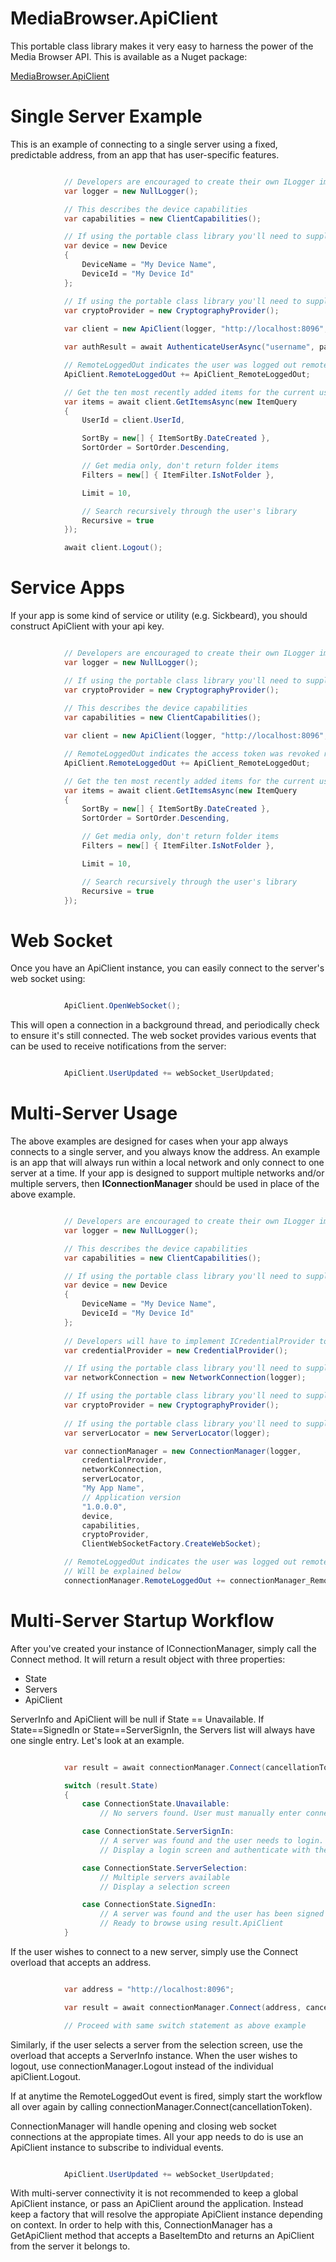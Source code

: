 MediaBrowser.ApiClient
======================

This portable class library makes it very easy to harness the power of the Media Browser API. This is available as a Nuget package:

[MediaBrowser.ApiClient](https://www.nuget.org/packages/MediaBrowser.ApiClient/)

# Single Server Example #

This is an example of connecting to a single server using a fixed, predictable address, from an app that has user-specific features.

``` c#

            // Developers are encouraged to create their own ILogger implementation
			var logger = new NullLogger();

			// This describes the device capabilities
			var capabilities = new ClientCapabilities();

			// If using the portable class library you'll need to supply your own IDevice implementation.
			var device = new Device
            {
                DeviceName = "My Device Name",
                DeviceId = "My Device Id"
            };

			// If using the portable class library you'll need to supply your own ICryptographyProvider implementation.
			var cryptoProvider = new CryptographyProvider();
			
			var client = new ApiClient(logger, "http://localhost:8096", "My client name", device, capabilities, cryptoProvider);

			var authResult = await AuthenticateUserAsync("username", passwordHash);

			// RemoteLoggedOut indicates the user was logged out remotely by the server
			ApiClient.RemoteLoggedOut += ApiClient_RemoteLoggedOut;

            // Get the ten most recently added items for the current user
            var items = await client.GetItemsAsync(new ItemQuery
            {
                UserId = client.UserId,

                SortBy = new[] { ItemSortBy.DateCreated },
                SortOrder = SortOrder.Descending,

                // Get media only, don't return folder items
                Filters = new[] { ItemFilter.IsNotFolder },

                Limit = 10,

                // Search recursively through the user's library
                Recursive = true
            });

			await client.Logout();
```

# Service Apps #

If your app is some kind of service or utility (e.g. Sickbeard), you should construct ApiClient with your api key.

``` c#

            // Developers are encouraged to create their own ILogger implementation
			var logger = new NullLogger();

			// If using the portable class library you'll need to supply your own ICryptographyProvider implementation.
			var cryptoProvider = new CryptographyProvider();
			
			// This describes the device capabilities
			var capabilities = new ClientCapabilities();

			var client = new ApiClient(logger, "http://localhost:8096", "0123456789", capabilities, cryptoProvider);

			// RemoteLoggedOut indicates the access token was revoked remotely by the server
			ApiClient.RemoteLoggedOut += ApiClient_RemoteLoggedOut;

            // Get the ten most recently added items for the current user
            var items = await client.GetItemsAsync(new ItemQuery
            {
                SortBy = new[] { ItemSortBy.DateCreated },
                SortOrder = SortOrder.Descending,

                // Get media only, don't return folder items
                Filters = new[] { ItemFilter.IsNotFolder },

                Limit = 10,

                // Search recursively through the user's library
                Recursive = true
            });
```

# Web Socket #

Once you have an ApiClient instance, you can easily connect to the server's web socket using:

``` c#

            ApiClient.OpenWebSocket();
```

This will open a connection in a background thread, and periodically check to ensure it's still connected. The web socket provides various events that can be used to receive notifications from the server:


``` c#

            ApiClient.UserUpdated += webSocket_UserUpdated;
```

# Multi-Server Usage #


The above examples are designed for cases when your app always connects to a single server, and you always know the address. An example is an app that will always run within a local network and only connect to one server at a time. If your app is designed to support multiple networks and/or multiple servers, then **IConnectionManager** should be used in place of the above example.


``` c#

            // Developers are encouraged to create their own ILogger implementation
			var logger = new NullLogger();

			// This describes the device capabilities
			var capabilities = new ClientCapabilities();

			// If using the portable class library you'll need to supply your own IDevice implementation.
			var device = new Device
            {
                DeviceName = "My Device Name",
                DeviceId = "My Device Id"
            };
			
			// Developers will have to implement ICredentialProvider to provide storage for saving server information
			var credentialProvider = new CredentialProvider();

			// If using the portable class library you'll need to supply your own INetworkConnection implementation.
			var networkConnection = new NetworkConnection(logger);

            // If using the portable class library you'll need to supply your own ICryptographyProvider implementation.
			var cryptoProvider = new CryptographyProvider();
			
			// If using the portable class library you'll need to supply your own IServerLocator implementation.
			var serverLocator = new ServerLocator(logger);

            var connectionManager = new ConnectionManager(logger,
                credentialProvider,
                networkConnection,
                serverLocator,
                "My App Name",
				// Application version
                "1.0.0.0",
                device,
                capabilities,
				cryptoProvider,
                ClientWebSocketFactory.CreateWebSocket);

			// RemoteLoggedOut indicates the user was logged out remotely by the server
			// Will be explained below
			connectionManager.RemoteLoggedOut += connectionManager_RemoteLoggedOut;          
```

# Multi-Server Startup Workflow #

After you've created your instance of IConnectionManager, simply call the Connect method. It will return a result object with three properties:

- State
- Servers
- ApiClient

ServerInfo and ApiClient will be null if State == Unavailable. If State==SignedIn or State==ServerSignIn, the Servers list will always have one single entry. Let's look at an example.


``` c#

            var result = await connectionManager.Connect(cancellationToken);

			switch (result.State)
			{
				case ConnectionState.Unavailable:
					// No servers found. User must manually enter connection info.

				case ConnectionState.ServerSignIn:
					// A server was found and the user needs to login.
					// Display a login screen and authenticate with the server using result.ApiClient

				case ConnectionState.ServerSelection:
					// Multiple servers available
					// Display a selection screen

				case ConnectionState.SignedIn:
					// A server was found and the user has been signed in using previously saved credentials.
					// Ready to browse using result.ApiClient
			}

```

If the user wishes to connect to a new server, simply use the Connect overload that accepts an address.


``` c#

			var address = "http://localhost:8096";

            var result = await connectionManager.Connect(address, cancellationToken);

			// Proceed with same switch statement as above example

```

Similarly, if the user selects a server from the selection screen, use the overload that accepts a ServerInfo instance. When the user wishes to logout, use connectionManager.Logout instead of the individual apiClient.Logout.

If at anytime the RemoteLoggedOut event is fired, simply start the workflow all over again by calling connectionManager.Connect(cancellationToken).

ConnectionManager will handle opening and closing web socket connections at the appropiate times. All your app needs to do is use an ApiClient instance to subscribe to individual events.


``` c#

            ApiClient.UserUpdated += webSocket_UserUpdated;
```

With multi-server connectivity it is not recommended to keep a global ApiClient instance, or pass an ApiClient around the application. Instead keep a factory that will resolve the appropiate ApiClient instance depending on context. In order to help with this, ConnectionManager has a GetApiClient method that accepts a BaseItemDto and returns an ApiClient from the server it belongs to.